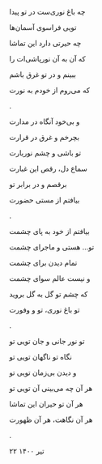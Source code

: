 <!--
.. title: آنِ نور
.. slug: aane-noor
.. date: 2021-07-13 10:36:34 UTC
.. tags: غزل, غزل‌واره
.. category: 
.. link: 
.. description: 
.. type: text
-->


چه باغ نوری‌ست در تو پیدا

تویی فراسوی آسمان‌ها

چه حیرتی دارد این تماشا

که آن به آن نورپاشی‌ات را



ببینم و در تو غرق باشم

که می‌روم از خودم به نورت

.


و بی‌خود آنگاه در مدارت

بچرخم و غرق در قرارت

تو باشی و چشم نوربارت

سماع دل، رقص این غبارت



برقصم و در برابر تو

بیافتم از مستی حضورت

.


بیافتم از خود به پای چشمت

تو... هستی و ماجرای چشمت

تمام دیدن برای چشمت

و نیست عالم سوای چشمت


که چشم تو گل به گل بروید

تو باغ نوری، تو و وفورت

.



تو نور جانی و جان تویی تو

نگاه تو ناگهان تویی تو

و دیدن بی‌زمان تویی تو

هر آن چه می‌بینی آن تویی تو


هر آن تو حیران این تماشا

هر آن نگاهت، هر آن ظهورت

.



۲۲ تیر ۱۴۰۰
